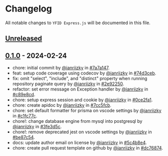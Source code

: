 # Changelog

All notable changes to `YFID Express.js` will be documented in this file.

## [Unreleased](https://github.com/youngfounderid/yfid-expressjs/compare/0.1.0...develop)

## [0.1.0](https://github.com/youngfounderid/yfid-expressjs/releases/tag/0.1.0) - 2024-02-24

- chore: initial commit by [@ianriizky](https://github.com/ianriizky) in [#7a7a147](https://github.com/youngfounderid/yfid-expressjs/commit/7a7a1477cc3f60f10cffa13b744f2a298053d6ae).
- feat: setup code coverage using codecov by [@ianriizky](https://github.com/ianriizky) in [#74d3ceb](https://github.com/youngfounderid/yfid-expressjs/commit/74d3ceb91b73bfae64f5b3ff6a993d18b69a2455).
- fix: omit "select", "include", and "distinct" property when running repository paginate query by [@ianriizky](https://github.com/ianriizky) in [#2e92250](https://github.com/youngfounderid/yfid-expressjs/commit/2e922502d9c65646f54f8bed3c1ca741f1ab005e).
- refactor: set error message on Exception handler by [@ianriizky](https://github.com/ianriizky) in [#c89e8cd](https://github.com/youngfounderid/yfid-expressjs/commit/c89e8cd977305f1ff25b0d4c4b0670df9f7e5d50).
- chore: setup express session and cookie by [@ianriizky](https://github.com/ianriizky) in [#0ce2fa1](https://github.com/youngfounderid/yfid-expressjs/commit/0ce2fa13599f39639895fcd163e167de01374459).
- chore: create apidoc by [@ianriizky](https://github.com/ianriizky) in [#7cc5fcb](https://github.com/youngfounderid/yfid-expressjs/commit/7cc5fcbddbeca09a54a23be835802893f21d26d3).
- chore: set default formatter for prisma on vscode settings by [@ianriizky](https://github.com/ianriizky) in [#c1fc77c](https://github.com/youngfounderid/yfid-expressjs/commit/c1fc77c822191146c519e06ad3aa903cd37aa0c1).
- chore!: change database engine from mysql into postgresql by [@ianriizky](https://github.com/ianriizky) in [#3fe3d5c](https://github.com/youngfounderid/yfid-expressjs/commit/3fe3d5c55095f458a9cd1d3290f261a641f3a6a7).
- chore!: remove deprecated jest on vscode settings by [@ianriizky](https://github.com/ianriizky) in [#be87c54](https://github.com/youngfounderid/yfid-expressjs/commit/be87c544373c1ec1cb78c53fc043bbabf2cd5e92).
- docs: update author email on license by [@ianriizky](https://github.com/ianriizky) in [#5c4b8e4](https://github.com/youngfounderid/yfid-expressjs/commit/5c4b8e4b6a0686bc60709024dc002514ecf8aa80).
- chore: create pull request template on github by [@ianriizky](https://github.com/ianriizky) in [#dc76874](https://github.com/youngfounderid/yfid-expressjs/commit/dc768747bffda13dcf7dccc043cefdcc6963df1b).
